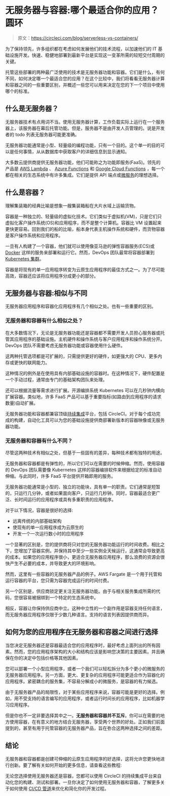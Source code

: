 # 无服务器与容器:哪个最适合你的应用？圆环

> 原文：<https://circleci.com/blog/serverless-vs-containers/>

为了保持领先，许多组织都在考虑如何发展他们的技术流程，以加速他们的 IT 基础设施开发。快速、稳健地部署到最新平台是实现这一变革所需的较短交付周期的关键。

托管这些部署的两种最广泛使用的技术是无服务器功能和容器。它们是什么，有何不同，如何决定哪一个最适合您的应用？在这个比较中，我们将看看无服务器计算和容器之间的一些重要区别，并概述一些您可以用来决定在您的下一个项目中使用哪个的标准。

## 什么是无服务器？

无服务器技术有点用词不当。使用无服务器计算，工作负载实际上运行在一个服务器上，该服务器在幕后托管功能。但是，服务器不是由开发人员管理的。说是开发者的 todo 列表无服务器可能更准确。

无服务器功能通常是小型、轻量级的编程功能，只有一个目的。这个单一的目的可以是任何事情，从从数据库中获取客户的详细信息到显示通知。

大多数云提供商提供无服务器功能，他们可能称之为功能即服务(FaaS)。领先的产品是 [AWS Lambda](https://aws.amazon.com/lambda/) 、 [Azure Functions](https://azure.microsoft.com/en-us/services/functions/) 和 [Google Cloud Functions](https://cloud.google.com/functions) ，每一个都在相关的生态系统中有许多集成。它们是提供 API 端点或[微服务](https://circleci.com/blog/soa-vs-microservices/)的理想选择。

## 什么是容器？

理解集装箱的经典比喻是想象一艘集装箱船在大片水域上运输货物。

容器是一种独立的、轻量级的虚拟化技术。它们类似于虚拟机(VM)，只是它们只虚拟化客户操作系统(OS)和应用程序，而不是整个计算机。容器比 VM 设置起来更快更容易。回到我们的船的比喻，船本身代表主机操作系统和硬件，而货物容器是客户操作系统和应用程序。

一旦有人构建了一个容器，他们就可以使用像亚马逊的弹性容器服务(ECS)或 [Docker](https://circleci.com/docker/) 这样的服务来部署和运行它。然而，DevOps 团队最常将容器部署到 [Kubernetes 集群](https://circleci.com/integrations/kubernetes/)。

容器是将现有的单一应用程序转变为云原生应用程序的最佳方式之一。为了尽可能高效，容器还应该将应用程序分成更小的部分。

## 无服务器与容器:相似与不同

无服务器应用程序和容器化应用程序有几个相似之处。也有一些重要的区别。

### 无服务器和容器有什么相似之处？

在大多数情况下，无论是无服务器功能还是容器都不需要开发人员担心服务器或托管其应用程序的基础设施。主机硬件和操作系统与客户应用程序和操作系统分开。DevOps 团队不需要考虑无服务器功能或容器使用什么硬件。

这两种托管选项都是可扩展的，只需提供更好的硬件，如更强大的 CPU、更多内存或更快的联网能力。

这种情况的例外是在使用具有内部基础设施的容器时。在这种情况下，硬件配置是一个手动过程，通常由专门的基础架构团队来处理。

还可以根据流量等需求进行扩展。开源编排系统 Kubernetes 可以在几秒钟内横向扩展容器。类似地，许多 FaaS 产品可以基于重要指标(如路由到应用程序的请求数量)自动扩展。

无服务器功能和容器都兼容顶级[持续集成](https://circleci.com/continuous-integration/)平台，包括 CircleCI。对于每个成功完成的构建，自动化工具可以为您的基础设施提供商部署新版本的容器映像或无服务器功能。

### 无服务器和容器有什么不同？

尽管这两种技术有相似之处，但基于一些固有的差异，每种技术都有独特的用途。

无服务器和容器都是有弹性的，所以它们可以在需要的时候伸缩。然而，使用容器的 DevOps 团队需要像 Kubernetes 这样的容器编排软件来根据给定的标准自动伸缩。与此同时，许多 FaaS 平台提供开箱即用的服务。

无服务器功能通常是小型的、独立的功能块，具有单一的职责。它们通常是短暂的，只运行几分钟，或者如果面向客户，只运行几秒钟。同时，容器最适合更广泛、长时间运行的应用程序或具有多重职责的应用程序。

对于以下情况，容器是很好的选择:

*   远离传统的内部基础架构
*   使现有的单一应用程序成为云原生的
*   开发一个一次运行数小时的应用程序

一个显著的区别是，您的提供商将只对您的无服务器功能运行的时间收费。相比之下，您增加了容器实例，并保持其中至少一些实例全天候运行，这通常会导致更高的成本。如果您的应用程序很小，更适合无服务器应用程序，那么浪费的资源会很快产生不必要的成本，并导致更大的环境影响。

然而，这里有一些容器的无服务器产品的例子。AWS Fargate 是一个用于托管和运行容器的平台，您只需为容器完成运行的时间付费。

另一个区别是，供应商锁定更关注无服务器功能。由于与相关服务集成所需的代码，您很容易被捆绑到一个特定的生态系统中。

相反，容器让你保持供应商中立。这种中立性的一个副作用是容器支持任何语言，而无服务器应用程序仅限于少数几种语言。支持的语言列表因提供商而异。

## 如何为您的应用程序在无服务器和容器之间进行选择

当您决定无服务器还是容器最适合您的应用程序时，最好考虑上面列出的所有因素。然而，您的应用程序架构的大小和结构应该是影响您决策的主要因素。并且确保在你的决定中包括价格等其他因素。

您可以部署一个小型应用程序，或者一个我们可以轻松拆分为多个更小的微服务的无服务器应用程序。另一方面，更大、更复杂的应用程序可能更适合作为容器化的应用程序。紧密耦合的服务集，不容易分解成小的微服务，是容器的有力候选。

由于无服务器产品的局限性，对于某些应用程序来说，容器可能是更好的选择。例如，用不受支持的语言编写的应用程序，或者运行时间长的应用程序，比如机器学习应用程序。

但是你也不一定非要选择其中之一。**无服务器和容器并不互斥**。你可以在需要的地方使用容器，在有意义的地方结合无服务器，享受两个世界的好处。正如我们前面提到的，甚至有用于托管容器的无服务器产品，旨在弥合这两种选择之间的差距。

## 结论

无服务器和容器都是创建可伸缩的云原生应用程序的好选择，这将允许您更快地进行创新。要了解有关如何开始的更多信息，请查看这些教程:

无论您选择使用无服务器还是容器，您都可以使用 CircleCI 的持续集成平台来自动化您的构建、测试和部署。一旦你决定了如何使用无服务器和容器，了解更多关于如何使用 [CI/CD 管道](https://circleci.com/blog/what-is-a-ci-cd-pipeline/)来优化和简化你的开发过程。